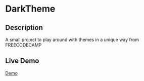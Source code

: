 # DarkTheme

## Description
A small project to play around with themes in a unique way from FREECODECAMP

## Live Demo
[Demo](https://mhamad-raad.github.io/DarkTheme/)
